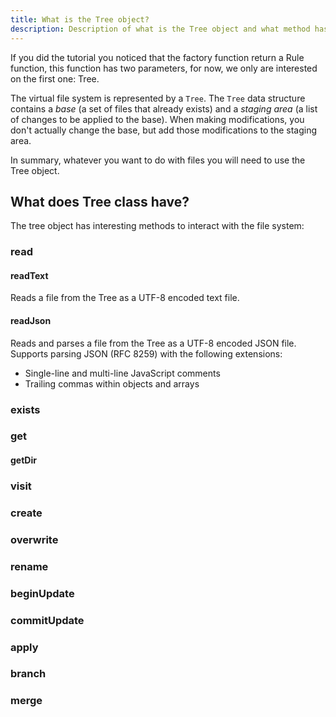 ```yaml
---
title: What is the Tree object?
description: Description of what is the Tree object and what method has.
---
```

If you did the tutorial you noticed that the factory function return a Rule function, this function has two parameters, for now, we only are interested on the first one: Tree.

The virtual file system is represented by a `Tree`. The `Tree` data structure contains a *base* (a set of files that already exists) and a *staging area* (a list of changes to be applied to the base). When making modifications, you don't actually change the base, but add those modifications to the staging area.

In summary, whatever you want to do with files you will need to use the Tree object.

## What does Tree class have?

The tree object has interesting methods to interact with the file system:

### read

#### readText

Reads a file from the Tree as a UTF-8 encoded text file.

#### readJson

Reads and parses a file from the Tree as a UTF-8 encoded JSON file.
Supports parsing JSON (RFC 8259) with the following extensions:

- Single-line and multi-line JavaScript comments
- Trailing commas within objects and arrays

### exists

### get

#### getDir

### visit

### create

### overwrite

### rename

### beginUpdate

### commitUpdate

### apply

### branch

### merge